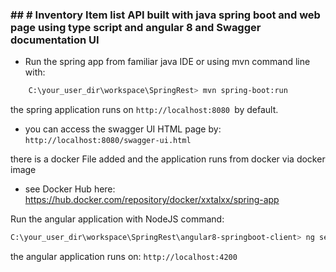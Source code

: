 ### ## # **Inventory Item list API built with java spring boot and web page using type script and angular 8 and Swagger documentation UI**

- Run the spring app from familiar java IDE or using mvn command line with:

```bash
	C:\your_user_dir\workspace\SpringRest> mvn spring-boot:run

```
the spring application runs on `http://localhost:8080 `by default.

- you can access the swagger UI HTML page by:
`http://localhost:8080/swagger-ui.html
`

there is a docker File added and the application runs from docker via docker image
- see Docker Hub here: https://hub.docker.com/repository/docker/xxtalxx/spring-app

Run the angular application with NodeJS command:
```bash
C:\your_user_dir\workspace\SpringRest\angular8-springboot-client> ng serve
```

the angular application runs on: `http://localhost:4200`
